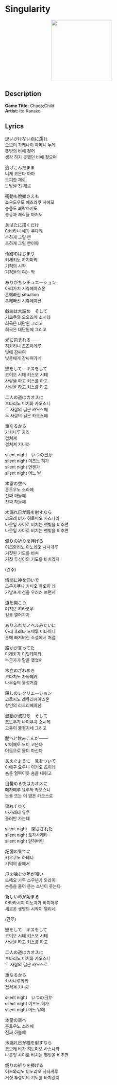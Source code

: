 # **Singularity**

<div style="text-align: center;">
    <img src="http://image.genie.co.kr/Y/IMAGE/IMG_ALBUM/081/110/851/81110851_1539165146087_1_600x600.JPG" width=200 height=200>
</div>

## **Description**
**Game Title:** Chaos;Child  
**Artist:** Ito Kanako

## **Lyrics**

思いがけない雨に濡れ  
오모이 가케나이 아메니 누레  
뜻밖의 비에 젖어  
생각 하지 못했던 비에 젖으며  
  
逃げこんだまま  
니게 코은다 마마  
도피한 채로  
도망을 친 채로  

衝動も悅樂さえも  
쇼우도우모 에츠라쿠 사에모  
충동도 쾌락마저도  
충동과 쾌락들 마저도  

あばたに描くだけ  
아바타니 에가 쿠다케  
추하게 그릴 뿐  
추하게 그릴 뿐이야  

奇跡のはじまり  
키세키노 하지마리  
기적의 시작  
기적들의 여는 막  

ありがちシチュエ―ション  
아리가치 시츄에이쇼온  
흔해빠진 situation  
흔해빠진 시츄에이션  

戱曲は大詰め　そして  
기쿄쿠와 오오즈메 소시테  
희곡은 대단원 그리고  
희곡은 대단원에 그리고  

光に包まれる───  
히카리니 츠츠마레루  
빛에 감싸여  
빛들에게 감싸여가네  

戀をして　キスをして  
코이오 시테 키스오 시테  
사랑을 하고 키스를 하고  
사랑을 하고 키스를 하고  

二人の道はカオスに  
후타리노 미치와 카오스니  
두 사람의 길은 카오스에  
두 사람의 길은 카오스에  

重なるから  
카사나루 카라  
겹쳐져  
겹쳐져 지니까  

silent night　いつの日か  
silent night 이츠노 히가  
silent night 언젠가  
silent night 어느 날  

本當の空へ  
혼토우노 소라에  
진짜 하늘에  
진짜 하늘에  

木漏れ日が瞳を射すなら  
코모레 비가 히토미오 사스나라  
나뭇잎 사이로 비치는 햇빛을 비추면  
나뭇잎 사이로 비치는 햇빛을 비추면  

僞りの祈りを捧げる  
이츠와리노 이노리오 사사게루  
거짓된 기도를 바쳐  
거짓 투성이의 기도를 바치겠지  

(간주)

情弱に神を仰いで  
조우자쿠니 카미오 아오이 데  
가냘프게 신을 우러러 보면서  

道を開こう  
미치오 히라코우  
길을 열어가자  

ありふれたノベルみたいに  
아리 후레타 노베루 미타이니  
흔해 빠져버린 소설에서 처럼

誰かが言ってた  
다레카가 이잇테이타  
누군가가 말을 했었어  

木立のざわめき  
코다치노 자와메키  
나무숲의 웅성거림  

殺しのレクリエ―ション  
코로시노 레큐리에이쇼온  
살인의 리크리에이션  

鼓動が波打ち　そして  
코도우가 나미우치 소시테  
고동이 물결치네 그리고  

闇へと飮みこんだ───  
야미에토 노미 코은다  
어둠으로 들이 마신다  

あえぐように　息をついて  
아에구 요우니 이키오 츠이테  
숨을 헐떡이듯 숨을 내쉬고  

目覺める夜はカオスに  
메자메루 요루와 카오스니  
눈을 뜨는 이 밤은 카오스로  

流れてゆく  
나가레테 유쿠  
흘러만 가는데  

silent night　閉ざされた  
silent night 토자사레타  
silent night 닫혀버린

記憶の果てに  
키오쿠노 하테니  
기억의 끝에서  

爪を噛む少年が嗤い  
츠메오 카무 소우넨가 와라이  
손톱을 물어 뜯는 소년이 웃는다  

新しい命が始まる  
아타라시이 이노치가 하지마루  
새로운 생명의 시작이 열리네  

(간주)  

戀をして　キスをして  
코이오 시테 키스오 시테  
사랑을 하고 키스를 하고  

二人の道はカオスに  
후타리노 미치와 카오스니  
두 사람의 길은 카오스로  

重なるから  
카사나루카라  
겹쳐져 지니까  

silent night　いつの日か  
silent night 이츠노 히가  
silent night 어느 날에  

本當の空へ  
혼토우노 소라에  
진짜 하늘에  

木漏れ日が瞳を射すなら  
코모레 비가 히토미오 사스나라  
나뭇잎 사이로 비치는 햇빛을 비추면  

僞りの祈りを捧げる  
이츠와리노 이노리오 사사게루  
거짓 투성이의 기도를 바치겠지  
